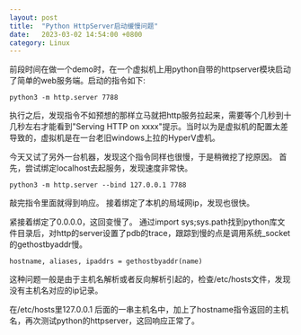 ```yaml
---
layout: post
title:  "Python HttpServer启动缓慢问题"
date:   2023-03-02 14:54:00 +0800
category: Linux
---
```

前段时间在做一个demo时，在一个虚拟机上用python自带的httpserver模块启动了简单的web服务端。启动的指令如下:
```
python3 -m http.server 7788
```
执行之后，发现指令不如预想的那样立马就把http服务拉起来，需要等个几秒到十几秒左右才能看到"Serving HTTP on xxxx"提示。当时以为是虚拟机的配置太差导致的，虚拟机是在一台老旧windows上拉的HyperV虚机。

今天又试了另外一台机器，发现这个指令同样也很慢，于是稍微挖了挖原因。
首先，尝试绑定localhost去起服务，发现速度非常快。
```
python3 -m http.server --bind 127.0.0.1 7788
```
敲完指令里面就得到响应。
接着绑定了本机的局域网ip，发现也很快。

紧接着绑定了0.0.0.0，这回变慢了。
通过import sys;sys.path找到python库文件目录后，对http的server设置了pdb的trace，跟踪到慢的点是调用系统_socket的gethostbyaddr慢。
```
hostname, aliases, ipaddrs = gethostbyaddr(name)
```
这种问题一般是由于主机名解析或者反向解析引起的，检查/etc/hosts文件，发现没有主机名对应的ip记录。

在/etc/hosts里127.0.0.1 后面的一串主机名中，加上了hostname指令返回的主机名，再次测试python的httpserver，这回响应正常了。

